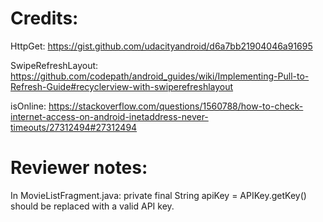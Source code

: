 # Credits:
HttpGet: https://gist.github.com/udacityandroid/d6a7bb21904046a91695

SwipeRefreshLayout: https://github.com/codepath/android_guides/wiki/Implementing-Pull-to-Refresh-Guide#recyclerview-with-swiperefreshlayout

isOnline: https://stackoverflow.com/questions/1560788/how-to-check-internet-access-on-android-inetaddress-never-timeouts/27312494#27312494

# Reviewer notes:
In MovieListFragment.java:
    private final String apiKey = APIKey.getKey()
should be replaced with a valid API key.